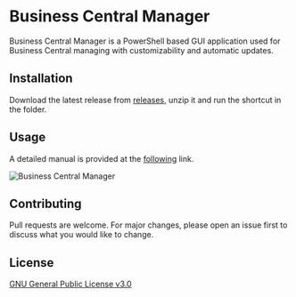 # Business Central Manager

Business Central Manager is a PowerShell based GUI application used for Business Central managing with customizability and automatic updates. 

## Installation

Download the latest release from [releases](https://github.com/Uki99/Business-Central-Manager/releases/latest), unzip it and run the shortcut in the folder.

## Usage

A detailed manual is provided at the [following]() link.

![Business Central Manager](https://img001.prntscr.com/file/img001/mOYuhPelScqMCSQd0sQkBQ.png)

## Contributing

Pull requests are welcome. For major changes, please open an issue first
to discuss what you would like to change.

## License

[GNU General Public License v3.0](LICENSE)
